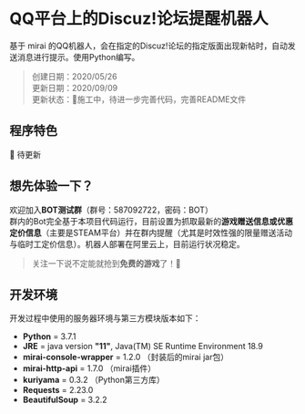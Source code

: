 # QQ平台上的Discuz!论坛提醒机器人
基于 mirai 的QQ机器人，会在指定的Discuz!论坛的指定版面出现新帖时，自动发送消息进行提示。使用Python编写。
> 创建日期：2020/05/26  
> 更新日期：2020/09/09  
> 更新状态：:construction:施工中，待进一步完善代码，完善README文件

##  程序特色
:construction: 待更新

## 想先体验一下？
欢迎加入**BOT测试群**（群号：587092722，密码：BOT）  
群内的Bot完全基于本项目代码运行，目前设置为抓取最新的**游戏赠送信息或优惠定价信息**（主要是STEAM平台）并在群内提醒（尤其是时效性强的限量赠送活动与临时工定价信息）。机器人部署在阿里云上，目前运行状况稳定。  
> 关注一下说不定能就抢到**免费的游戏**了！:peach:

## 开发环境
开发过程中使用的服务器环境与第三方模块版本如下：
- **Python** = 3.7.1  
- **JRE** = java version **"11"**, Java(TM) SE Runtime Environment 18.9
- **mirai-console-wrapper** = 1.2.0 （封装后的mirai jar包）
- **mirai-http-api** = 1.7.0 （mirai插件）
- **kuriyama** = 0.3.2 （Python第三方库）
- **Requests** = 2.23.0
- **BeautifulSoup** = 3.2.2


